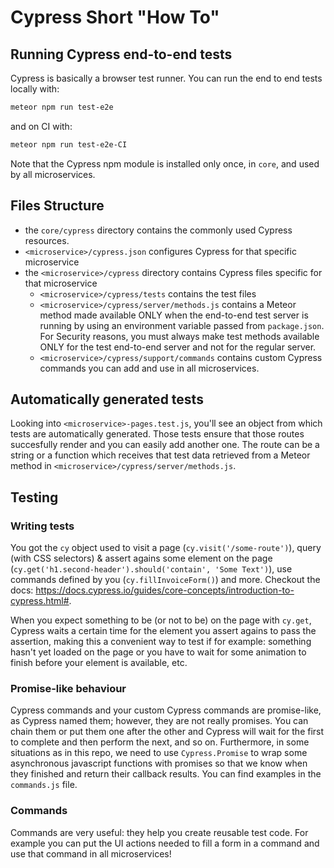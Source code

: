 # Cypress Short "How To"	

## Running Cypress end-to-end tests	

Cypress is basically a browser test runner. You can run the end to end tests locally with:	

```bash	
meteor npm run test-e2e	
```	

and on CI with:	

```bash	
meteor npm run test-e2e-CI	
```	

Note that the Cypress npm module is installed only once, in `core`, and used by all microservices.	

## Files Structure	

* the `core/cypress` directory contains the commonly used Cypress resources.	
* `<microservice>/cypress.json` configures Cypress for that specific microservice	
* the `<microservice>/cypress` directory contains Cypress files specific for that microservice	
  * `<microservice>/cypress/tests` contains the test files	
  * `<microservice>/cypress/server/methods.js` contains a Meteor method made available ONLY when the end-to-end test server is running by using an environment variable passed from `package.json`. For Security reasons, you must always make test methods available ONLY for the test end-to-end server and not for the regular server.	
  * `<microservice>/cypress/support/commands` contains custom Cypress commands you can add and use in all microservices.	

## Automatically generated tests	

Looking into `<microservice>-pages.test.js`, you'll see an object from which tests are automatically generated. Those tests ensure that those routes succesfully render and you can easily add another one. The route can be a string or a function which receives that test data retrieved from a Meteor method in `<microservice>/cypress/server/methods.js`.	

## Testing	

### Writing tests	

You got the `cy` object used to visit a page (`cy.visit('/some-route')`), query (with CSS selectors) & assert agains some element on the page (`cy.get('h1.second-header').should('contain', 'Some Text')`), use commands defined by you (`cy.fillInvoiceForm()`) and more. Checkout the docs: https://docs.cypress.io/guides/core-concepts/introduction-to-cypress.html#.	

When you expect something to be (or not to be) on the page with `cy.get`, Cypress waits a certain time for the element you assert agains to pass the assertion, making this a convenient way to test if for example: something hasn't yet loaded on the page or you have to wait for some animation to finish before your element is available, etc.	

### Promise-like behaviour	

Cypress commands and your custom Cypress commands are promise-like, as Cypress named them; however, they are not really promises. You can chain them or put them one after the other and Cypress will wait for the first to complete and then perform the next, and so on. Furthermore, in some situations as in this repo, we need to use `Cypress.Promise` to wrap some asynchronous javascript functions with promises so that we know when they finished and return their callback results. You can find examples in the `commands.js` file.	

### Commands	

Commands are very useful: they help you create reusable test code. For example you can put the UI actions needed to fill a form in a command and use that command in all microservices!